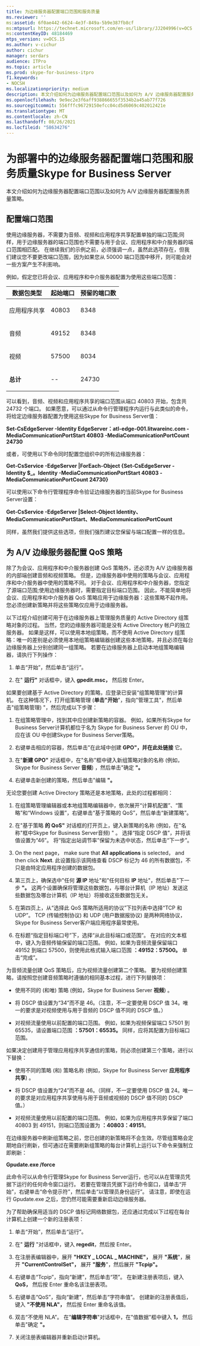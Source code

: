 ```yaml
---
title: 为边缘服务器配置端口范围和服务质量
ms.reviewer: ''
ms:assetid: 6f0ae442-6624-4e3f-849a-5b9e387fb8cf
ms:mtpsurl: https://technet.microsoft.com/en-us/library/JJ204996(v=OCS.15)
ms:contentKeyID: 48184469
mtps_version: v=OCS.15
ms.author: v-cichur
author: cichur
manager: serdars
audience: ITPro
ms.topic: article
ms.prod: skype-for-business-itpro
f1.keywords:
- NOCSH
ms.localizationpriority: medium
description: 本文介绍如何为边缘服务器配置端口范围以及如何为 A/V 边缘服务器配置服务质量策略。
ms.openlocfilehash: 9e9ec2e3f6aff938866655f3534b2a45ab77f726
ms.sourcegitcommit: 556fffc96729150efcc04cd5d6069c402012421e
ms.translationtype: MT
ms.contentlocale: zh-CN
ms.lasthandoff: 08/26/2021
ms.locfileid: "58634276"
---
```

# <a name="configuring-port-ranges-and-a-quality-of-service-policy-for-your-edge-servers-in-skype-for-business-server"></a>为部署中的边缘服务器配置端口范围和服务质量Skype for Business Server

本文介绍如何为边缘服务器配置端口范围以及如何为 A/V 边缘服务器配置服务质量策略。

## <a name="configure-port-ranges"></a>配置端口范围

使用边缘服务器，不需要为音频、视频和应用程序共享配置单独的端口范围;同样，用于边缘服务器的端口范围也不需要与用于会议、应用程序和中介服务器的端口范围相匹配。 在继续我们的示例之前，必须强调一点，虽然此选项存在，但我们建议您不要更改端口范围，因为如果您从 50000 端口范围中移开，则可能会对一些方案产生不利影响。

例如，假定您已将会议、应用程序和中介服务器配置为使用这些端口范围：


<table>
<colgroup>
</colgroup>
<thead>
<tr class="header">
<th>数据包类型</th>
<th>起始端口</th>
<th>预留的端口数</th>
</tr>
</thead>
<tbody>
<tr class="odd">
<td><p>应用程序共享</p></td>
<td><p>40803</p></td>
<td><p>8348</p></td>
</tr>
<tr class="even">
<td><p>音频</p></td>
<td><p>49152</p></td>
<td><p>8348</p></td>
</tr>
<tr class="odd">
<td><p>视频</p></td>
<td><p>57500</p></td>
<td><p>8034</p></td>
</tr>
<tr class="even">
<td><p><strong>总计</strong></p></td>
<td><p>--</p></td>
<td><p>24730</p></td>
</tr>
</tbody>
</table>


可以看到，音频、视频和应用程序共享的端口范围从端口 40803 开始，包含共 24732 个端口。 如果愿意，可以通过从命令行管理程序内运行与此类似的命令，将给定边缘服务器配置为使用这些Skype for Business Server值：

  **Set-CsEdgeServer -Identity EdgeServer：atl-edge-001.litwareinc.com -MediaCommunicationPortStart 40803 -MediaCommunicationPortCount 24730**

或者，可使用以下命令同时配置您组织中的所有边缘服务器：

  **Get-CsService -EdgeServer |ForEach-Object {Set-CsEdgeServer -Identity $_。Identity -MediaCommunicationPortStart 40803 -MediaCommunicationPortCount 24730}**

可以使用以下命令行管理程序命令验证边缘服务器的当前Skype for Business Server设置：

  **Get-CsService -EdgeServer |Select-Object Identity、MediaCommunicationPortStart、MediaCommunicationPortCount**

同样，虽然我们提供这些选项，但我们强烈建议您保留与端口配置一样的信息。

## <a name="configure-a-qos-policy-for-your-av-edge-servers"></a>为 A/V 边缘服务器配置 QoS 策略

除了为会议、应用程序和中介服务器创建 QoS 策略外，还必须为 A/V 边缘服务器的内部端创建音频和视频策略。 但是，边缘服务器中使用的策略与会议、应用程序和中介服务器中使用的策略不同。 对于会议、应用程序和中介服务器，您指定了源端口范围;使用边缘服务器时，需要指定目标端口范围。 因此，不能简单地将会议、应用程序和中介服务器 QoS 策略应用于边缘服务器：这些策略不起作用。 您必须创建新策略并将这些策略仅应用于边缘服务器。

以下过程介绍创建可用于在边缘服务器上管理服务质量的 Active Directory 组策略对象的过程。 当然，您的边缘服务器可能是没有 Active Directory 帐户的独立服务器。 如果是这样，可以使用本地组策略，而不使用 Active Directory 组策略：唯一的差别是必须使用本地组策略编辑器创建这些本地策略，并且必须在每台边缘服务器上分别创建同一组策略。 若要在边缘服务器上启动本地组策略编辑器，请执行下列操作：

1.  单击“开始”，然后单击“运行”。

2.  在" **运行"** 对话框中，键入 **gpedit.msc，** 然后按 Enter。

如果要创建基于 Active Directory 的策略，应登录已安装“组策略管理”的计算机。 在这种情况下，打开组策略管理 (**单击"开始**"，指向"管理工具"，然后单击"组策略管理) "，然后完成以下步骤： 

1.  在组策略管理中，找到其中应创建新策略的容器。 例如，如果所有Skype for Business Server计算机都位于名为 Skype for Business Server 的 OU 中，应在该 OU 中创建Skype for Business Server策略。

2.  右键单击相应的容器，然后单击"在此域中创建 **GPO"，并在此处链接** 它。

3.  在"**新建 GPO"** 对话框中，在"名称"框中键入新组策略对象的名称 (例如，Skype for Business Server **音频**) ，然后单击"确定 **"。**

4.  右键单击新创建的策略，然后单击"编辑 **"。**

无论您要创建 Active Directory 策略还是本地策略，此处的过程都相同：

1.  在组策略管理编辑器或本地组策略编辑器中，依次展开“计算机配置”、“策略”和“Windows 设置”，右键单击“基于策略的 QoS”，然后单击“新建策略”。

2.  在"基于策略 **的 QoS"** 对话框的打开页上，键入新策略的名称 (例如，在"名称"框中Skype for Business Server音频) "  。  选择“指定 DSCP 值”，并将该值设置为“46”。 将“指定出站调节率”保留为未选中状态，然后单击“下一步”。

3.  On the next page， make sure that **All applications** is selected， and then click **Next**. 此设置指示该网络查看 DSCP 标记为 46 的所有数据包，不只是由特定应用程序创建的数据包。

4.  第三页上，确保选中"任何 **源 IP** 地址"和"任何目标 **IP** 地址"，然后单击"下一步 **"。** 这两个设置确保将管理这些数据包，与哪台计算机（IP 地址）发送这些数据包及哪台计算机（IP 地址）将接收这些数据包无关。

5.  在第四页上，从“选择此 QoS 策略所适用的协议”下拉列表中选择“TCP 和 UDP”。 TCP (传输控制协议) 和 UDP (用户数据报协议) 是两种网络协议，Skype for Business Server客户端应用程序最常使用。

6.  在标题“指定目标端口号”下，选择“从此目标端口或范围”。 在对应的文本框中，键入为音频传输保留的端口范围。 例如，如果为音频流量保留端口 49152 到端口 57500，则使用此格式输入端口范围 **：49152：57500。** 单击“完成”。

为音频流量创建 QoS 策略后，应为视频流量创建第二个策略。 要为视频创建策略，请按照您创建音频策略时遵循的相同基本过程，进行下列替换项：

  - 使用不同的 (和唯) 策略 (例如，Skype for Business Server **视频**) 。

  - 将 DSCP 值设置为“34”而不是 46。（注意，不一定要使用 DSCP 值 34。唯一的要求是对视频使用与用于音频的 DSCP 值不同的 DSCP 值。）

  - 对视频流量使用以前配置的端口范围。 例如，如果为视频保留端口 57501 到 65535，请设置端口范围 **：57501：65535。** 同样，应将其配置为目标端口范围。

如果决定创建用于管理应用程序共享通信的策略，则必须创建第三个策略，进行以下替换：

  - 使用不同的策略 (和) 策略名称 (例如，Skype for Business Server **应用程序共享**) 。

  - 将 DSCP 值设置为“24”而不是 46。（同样，不一定要使用 DSCP 值 24。唯一的要求是对应用程序共享使用与用于音频或视频的 DSCP 值不同的 DSCP 值。）

  - 对视频流量使用以前配置的端口范围。 例如，如果为应用程序共享保留了端口 40803 到 49151，则端口范围设置为 **：40803：49151**。

在边缘服务器中刷新组策略之前，您已创建的新策略将不会生效。尽管组策略会定期地自行刷新，但可通过在需要刷新组策略的每台计算机上运行以下命令来强制立即刷新：

 **Gpudate.exe /force**

此命令可以从命令行管理Skype for Business Server运行，也可以从在管理员凭据下运行的任何命令窗口运行。 若要在管理员凭据下运行命令窗口，请单击“开始”，右键单击“命令提示符”，然后单击“以管理员身份运行”。 请注意，即使在运行 Gpudate.exe 之后，您仍然可能需要重新启动边缘服务器。

为了帮助确保用适当的 DSCP 值标记网络数据包，还应通过完成以下过程在每台计算机上创建一个新的注册表项：

1.  单击“开始”，然后单击“运行”。

2.  在" **运行** "对话框中，键入 **regedit**，然后按 Enter。

3.  在注册表编辑器中，展开 **"HKEY \_ LOCAL \_ MACHINE"，** 展开 **"系统**"，展开 **"CurrentControlSet"，** 展开 **"服务**"，然后展开 **"Tcpip"。**

4.  右键单击“Tcpip”，指向“新建”，然后单击“项”。 在新建注册表项后，键入 **QoS，** 然后按 Enter 重命名该注册表项。

5.  右键单击“QoS”，指向“新建”，然后单击“字符串值”。 创建新的注册表值后，键入 **"不使用 NLA"，** 然后按 Enter 重命名该值。

6.  双击“不使用 NLA”。 在"**编辑字符串**"对话框中，在"值数据"框中键入 **1，** 然后单击"确定 **"。**

7.  关闭注册表编辑器并重新启动计算机。
